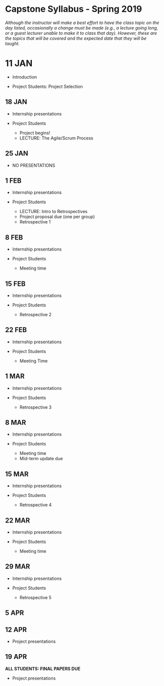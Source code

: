 # Capstone Syllabus - Spring 2019

_Although the instructor will make a best effort to have the class topic on the day listed, occasionally a change must be made (e.g., a lecture going long, or a guest lecturer unable to make it to class that day).  However, these are the topics that will be covered and the expected date that they will be taught._

# 11 JAN

* Introduction

* Project Students: Project Selection

## 18 JAN

* Internship presentations

* Project Students
  * Project begins!
  * LECTURE: The Agile/Scrum Process

## 25 JAN

* NO PRESENTATIONS

## 1 FEB

* Internship presentations

* Project Students
  * LECTURE: Intro to Retrospectives
  * Project proposal due (one per group)
  * Retrospective 1

## 8 FEB

* Internship presentations

* Project Students
  * Meeting time

## 15 FEB

* Internship presentations

* Project Students
  * Retrospective 2


## 22 FEB

* Internship presentations

* Project Students
  * Meeting Time

## 1 MAR

* Internship presentations

* Project Students
  * Retrospective 3

## 8 MAR

* Internship presentations

* Project Students
  * Meeting time
  * Mid-term update due

## 15 MAR

* Internship presentations

* Project Students
  * Retrospective 4

## 22 MAR

* Internship presentations

* Project Students
  * Meeting time

## 29 MAR

* Internship presentations

* Project Students
  * Retrospective 5

## 5 APR

## 12 APR

* Project presentations

## 19 APR

**ALL STUDENTS: FINAL PAPERS DUE**

* Project presentations

